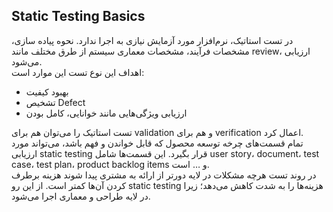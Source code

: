 ## Static Testing Basics

<p>

در تست استاتیک، نرم‌افزار مورد آزمایش نیازی به اجرا ندارد. نحوه پیاده سازی، مشخصات فرآیند، مشخصات معماری سیستم از طرق مختلف مانند review، ارزیابی می‌شود. <br>
اهداف این نوع تست این موارد است: 

- بهبود کیفیت
- تشخیص Defect  
- ارزیابی ویژگی‌هایی مانند خوانایی، کامل بودن 

تست استاتیک را می‌توان هم برای validation و هم برای verification اعمال کرد. <br>
تمام قسمت‌های چرخه توسعه محصول که قابل خواندن و فهم باشد، می‌تواند مورد ارزیابی static testing قرار بگیرد. این قسمت‌ها شامل user story، document، test case، test plan، product backlog items و … است. <br>
در روند تست هرچه مشکلات در لایه دورتر از ارائه به مشتری پیدا شوند هزینه برطرف کردن آن‌ها کمتر است. از این رو static testing هزینه‌ها  را به شدت کاهش می‌دهد؛ زیرا در لایه طراحی و معماری اجرا می‌شود.

</p>
